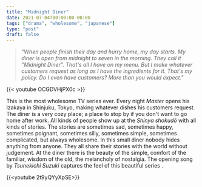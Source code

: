 ```yaml
---
title: "Midnight Diner"
date: 2021-07-04T00:00:00-00:00
tags: ["drama", "wholesome", "japanese"]
type: "post"
draft: false
---
```


> _"When people finish their day and hurry home, my day starts. My diner is open from midnight to seven in the morning. They call it "Midnight Diner". That's all I have on my menu. But I make whatever customers request as long as I have the ingredients for it. That's my policy. Do I even have customers? More than you would expect."_

{{< youtube OCGDVHjPX0c >}}

This is the most wholesome TV series ever. Every night _Master_ opens his Izakaya in Shinjuku, Tokyo, making whatever dishes his customers request. The diner is a very cozy place; a place to stop by if you don't want to go home after work. All kinds of people show up at the _Shinya shokudō_ with all kinds of stories. The stories are sometimes sad, sometimes happy, sometimes poignant, sometimes silly, sometimes simple, sometimes complicated, but always wholesome. In this small diner nobody hides anything from anyone. They all share their stories with the world without judgement.
At the diner there is the beauty of the simple, comfort of the familiar, wisdom of the old, the melancholy of nostalgia. The opening song by _Tsunekichi Suzuki_ captures the feel of this beautiful series .

{{<youtube 2t9yQYyXpSE>}}

